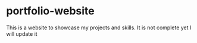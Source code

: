 # portfolio-website
This is a website to showcase my projects and skills. It is not complete yet I will update it
